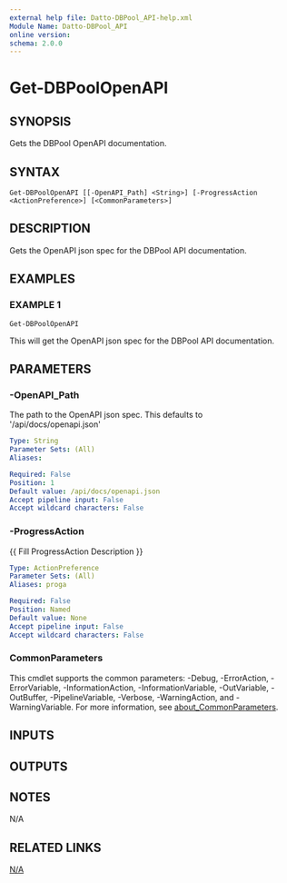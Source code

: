 ```yaml
---
external help file: Datto-DBPool_API-help.xml
Module Name: Datto-DBPool_API
online version:
schema: 2.0.0
---
```


# Get-DBPoolOpenAPI

## SYNOPSIS
Gets the DBPool OpenAPI documentation.

## SYNTAX

```
Get-DBPoolOpenAPI [[-OpenAPI_Path] <String>] [-ProgressAction <ActionPreference>] [<CommonParameters>]
```

## DESCRIPTION
Gets the OpenAPI json spec for the DBPool API documentation.

## EXAMPLES

### EXAMPLE 1
```
Get-DBPoolOpenAPI
```

This will get the OpenAPI json spec for the DBPool API documentation.

## PARAMETERS

### -OpenAPI_Path
The path to the OpenAPI json spec.
This defaults to '/api/docs/openapi.json'

```yaml
Type: String
Parameter Sets: (All)
Aliases:

Required: False
Position: 1
Default value: /api/docs/openapi.json
Accept pipeline input: False
Accept wildcard characters: False
```

### -ProgressAction
{{ Fill ProgressAction Description }}

```yaml
Type: ActionPreference
Parameter Sets: (All)
Aliases: proga

Required: False
Position: Named
Default value: None
Accept pipeline input: False
Accept wildcard characters: False
```

### CommonParameters
This cmdlet supports the common parameters: -Debug, -ErrorAction, -ErrorVariable, -InformationAction, -InformationVariable, -OutVariable, -OutBuffer, -PipelineVariable, -Verbose, -WarningAction, and -WarningVariable. For more information, see [about_CommonParameters](http://go.microsoft.com/fwlink/?LinkID=113216).

## INPUTS

## OUTPUTS

## NOTES
N/A

## RELATED LINKS

[N/A]()

